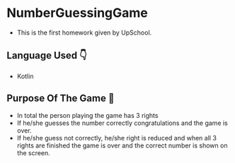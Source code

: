 # NumberGuessingGame 
- This is the first homework given by UpSchool.

## Language Used 👇
- Kotlin

## Purpose Of The Game 🎯
- In total the person playing the game has 3 rights
- If he/she guesses the number correctly congratulations and the game is over.
- If he/she guess not correctly, he/she right is reduced and when all 3 rights are finished the game is over and the correct number is shown on the screen.
